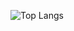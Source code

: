![Top Langs](https://github-readme-stats.vercel.app/api/top-langs/?username=Rodrigo1362&layout=compact&theme=tokyonight)

